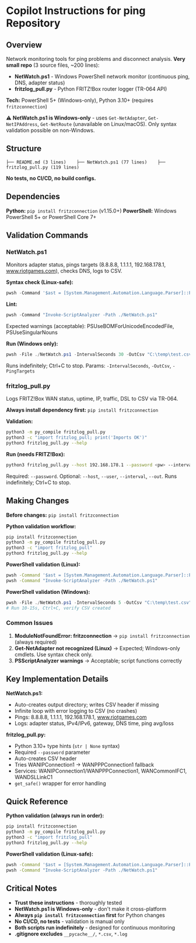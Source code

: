 # Copilot Instructions for ping Repository

## Overview

Network monitoring tools for ping problems and disconnect analysis. **Very small repo** (3 source files, ~200 lines):
- **NetWatch.ps1** - Windows PowerShell network monitor (continuous ping, DNS, adapter status)
- **fritzlog_pull.py** - Python FRITZ!Box router logger (TR-064 API)

**Tech:** PowerShell 5+ (Windows-only), Python 3.10+ (requires `fritzconnection`)

⚠️ **NetWatch.ps1 is Windows-only** - uses `Get-NetAdapter`, `Get-NetIPAddress`, `Get-NetRoute` (unavailable on Linux/macOS). Only syntax validation possible on non-Windows.

## Structure

```
├── README.md (3 lines)    ├── NetWatch.ps1 (77 lines)    ├── fritzlog_pull.py (119 lines)
```
**No tests, no CI/CD, no build configs.**

## Dependencies

**Python:** `pip install fritzconnection` (v1.15.0+)
**PowerShell:** Windows PowerShell 5+ or PowerShell Core 7+

## Validation Commands

### NetWatch.ps1
Monitors adapter status, pings targets (8.8.8.8, 1.1.1.1, 192.168.178.1, www.riotgames.com), checks DNS, logs to CSV.

**Syntax check (Linux-safe):**
```powershell
pwsh -Command '$ast = [System.Management.Automation.Language.Parser]::ParseFile("./NetWatch.ps1", [ref]$null, [ref]$null); if ($ast) { "Syntax OK" }'
```

**Lint:**
```powershell
pwsh -Command "Invoke-ScriptAnalyzer -Path ./NetWatch.ps1"
```
Expected warnings (acceptable): PSUseBOMForUnicodeEncodedFile, PSUseSingularNouns

**Run (Windows only):**
```powershell
pwsh -File ./NetWatch.ps1 -IntervalSeconds 30 -OutCsv "C:\temp\test.csv"
```
Runs indefinitely; Ctrl+C to stop. Params: `-IntervalSeconds`, `-OutCsv`, `-PingTargets`

### fritzlog_pull.py
Logs FRITZ!Box WAN status, uptime, IP, traffic, DSL to CSV via TR-064.

**Always install dependency first:** `pip install fritzconnection`

**Validation:**
```bash
python3 -m py_compile fritzlog_pull.py
python3 -c "import fritzlog_pull; print('Imports OK')"
python3 fritzlog_pull.py --help
```

**Run (needs FRITZ!Box):**
```bash
python3 fritzlog_pull.py --host 192.168.178.1 --password <pw> --interval 30 --out /tmp/test.csv
```
Required: `--password`. Optional: `--host`, `--user`, `--interval`, `--out`. Runs indefinitely; Ctrl+C to stop.

## Making Changes

**Before changes:** `pip install fritzconnection`

**Python validation workflow:**
```bash
pip install fritzconnection
python3 -m py_compile fritzlog_pull.py
python3 -c "import fritzlog_pull"
python3 fritzlog_pull.py --help
```

**PowerShell validation (Linux):**
```bash
pwsh -Command '$ast = [System.Management.Automation.Language.Parser]::ParseFile("./NetWatch.ps1", [ref]$null, [ref]$null); if ($ast) { "Syntax OK" }'
pwsh -Command "Invoke-ScriptAnalyzer -Path ./NetWatch.ps1"
```

**PowerShell validation (Windows):**
```powershell
pwsh -File ./NetWatch.ps1 -IntervalSeconds 5 -OutCsv "C:\temp\test.csv"
# Run 10-15s, Ctrl+C, verify CSV created
```

### Common Issues

1. **ModuleNotFoundError: fritzconnection** → `pip install fritzconnection` (always required)
2. **Get-NetAdapter not recognized (Linux)** → Expected; Windows-only cmdlets. Use syntax check only.
3. **PSScriptAnalyzer warnings** → Acceptable; script functions correctly

## Key Implementation Details

**NetWatch.ps1:**
- Auto-creates output directory; writes CSV header if missing
- Infinite loop with error logging to CSV (no crashes)
- Pings: 8.8.8.8, 1.1.1.1, 192.168.178.1, www.riotgames.com
- Logs: adapter status, IPv4/IPv6, gateway, DNS time, ping avg/loss

**fritzlog_pull.py:**
- Python 3.10+ type hints (`str | None` syntax)
- Required `--password` parameter
- Auto-creates CSV header
- Tries WANIPConnection1 → WANPPPConnection1 fallback
- Services: WANIPConnection1/WANPPPConnection1, WANCommonIFC1, WANDSLLinkC1
- `get_safe()` wrapper for error handling

## Quick Reference

**Python validation (always run in order):**
```bash
pip install fritzconnection
python3 -m py_compile fritzlog_pull.py
python3 -c "import fritzlog_pull"
python3 fritzlog_pull.py --help
```

**PowerShell validation (Linux-safe):**
```bash
pwsh -Command '$ast = [System.Management.Automation.Language.Parser]::ParseFile("./NetWatch.ps1", [ref]$null, [ref]$null); if ($ast) { "Syntax OK" }'
pwsh -Command "Invoke-ScriptAnalyzer -Path ./NetWatch.ps1"
```

## Critical Notes
- **Trust these instructions** - thoroughly tested
- **NetWatch.ps1 is Windows-only** - don't make it cross-platform
- **Always `pip install fritzconnection` first** for Python changes
- **No CI/CD, no tests** - validation is manual only
- **Both scripts run indefinitely** - designed for continuous monitoring
- **.gitignore excludes** `__pycache__/`, `*.csv`, `*.log`
